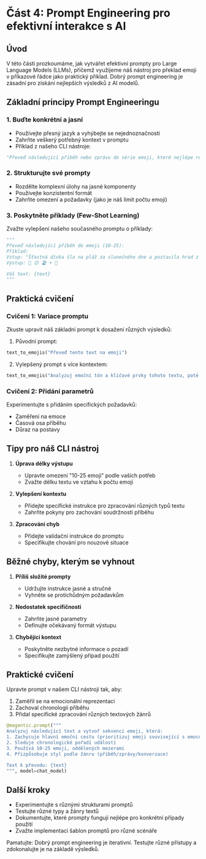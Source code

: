 # Část 4: Prompt Engineering pro efektivní interakce s AI

## Úvod
V této části prozkoumáme, jak vytvářet efektivní prompty pro Large Language Models (LLMs), přičemž využijeme náš nástroj pro překlad emoji v příkazové řádce jako praktický příklad. Dobrý prompt engineering je zásadní pro získání nejlepších výsledků z AI modelů.

## Základní principy Prompt Engineeringu

### 1. Buďte konkrétní a jasní
- Používejte přesný jazyk a vyhýbejte se nejednoznačnosti
- Zahrňte veškerý potřebný kontext v promptu
- Příklad z našeho CLI nástroje:
```python
"Převeď následující příběh nebo zprávu do série emoji, které nejlépe reprezentují jeho význam, postavy, emoce a klíčové události. Použij 10-25 emoji:"
```

### 2. Strukturujte své prompty
- Rozdělte komplexní úlohy na jasné komponenty
- Používejte konzistentní formát
- Zahrňte omezení a požadavky (jako je náš limit počtu emoji)

### 3. Poskytněte příklady (Few-Shot Learning)
Zvažte vylepšení našeho současného promptu o příklady:
```python
"""
Převeď následující příběh do emoji (10-25):
Příklad:
Vstup: "Šťastná dívka šla na pláž za slunečného dne a postavila hrad z písku"
Výstup: 👧 😊 🏖️ ☀️ 🏰 

Váš text: {text}
"""
```

## Praktická cvičení

### Cvičení 1: Variace promptu
Zkuste upravit náš základní prompt k dosažení různých výsledků:

1. Původní prompt:
```python
text_to_emojis("Převeď tento text na emoji")
```

2. Vylepšený prompt s více kontextem:
```python
text_to_emojis("Analyzuj emoční tón a klíčové prvky tohoto textu, poté je znázorni vhodnými emoji")
```

### Cvičení 2: Přidání parametrů
Experimentujte s přidáním specifických požadavků:
- Zaměření na emoce
- Časová osa příběhu
- Důraz na postavy

## Tipy pro náš CLI nástroj

1. **Úprava délky výstupu**
   - Upravte omezení "10-25 emoji" podle vašich potřeb
   - Zvažte délku textu ve vztahu k počtu emoji

2. **Vylepšení kontextu**
   - Přidejte specifické instrukce pro zpracování různých typů textu
   - Zahrňte pokyny pro zachování soudržnosti příběhu

3. **Zpracování chyb**
   - Přidejte validační instrukce do promptu
   - Specifikujte chování pro nouzové situace

## Běžné chyby, kterým se vyhnout

1. **Příliš složité prompty**
   - Udržujte instrukce jasné a stručné
   - Vyhněte se protichůdným požadavkům

2. **Nedostatek specifičnosti**
   - Zahrňte jasné parametry
   - Definujte očekávaný formát výstupu

3. **Chybějící kontext**
   - Poskytněte nezbytné informace o pozadí
   - Specifikujte zamýšlený případ použití

## Praktické cvičení

Upravte prompt v našem CLI nástroji tak, aby:
1. Zaměřil se na emocionální reprezentaci
2. Zachoval chronologii příběhu
3. Přidal specifické zpracování různých textových žánrů

```python
@magentic.prompt("""
Analyzuj následující text a vytvoř sekvenci emoji, která:
1. Zachycuje hlavní emoční cestu (prioritizuj emoji související s emocemi)
2. Sleduje chronologické pořadí událostí
3. Používá 10-25 emoji, oddělených mezerami
4. Přizpůsobuje styl podle žánru (příběh/zprávy/konverzace)

Text k převodu: {text}
""", model=chat_model)
```

## Další kroky
- Experimentujte s různými strukturami promptů
- Testujte různé typy a žánry textů
- Dokumentujte, které prompty fungují nejlépe pro konkrétní případy použití
- Zvažte implementaci šablon promptů pro různé scénáře

Pamatujte: Dobrý prompt engineering je iterativní. Testujte různé přístupy a zdokonalujte je na základě výsledků.
